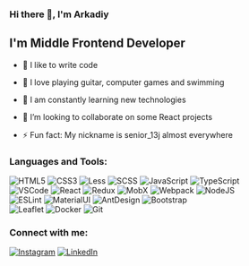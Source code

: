 ### Hi there 👋, I'm Arkadiy

## I'm Middle Frontend Developer

- 💪 I like to write code
- 🎉 I love playing guitar, computer games and swimming
- 🥅 I am constantly learning new technologies
- 👯 I’m looking to collaborate on some React projects

- ⚡ Fun fact: My nickname is senior_13j almost everywhere

### Languages and Tools:
![HTML5](https://img.shields.io/badge/-HTML5-090909?style=for-the-badge&logo=HTML5)
![CSS3](https://img.shields.io/badge/-CSS3-090909?style=for-the-badge&logo=CSS3)
![Less](https://img.shields.io/badge/-Less-090909?style=for-the-badge&logo=Less)
![SCSS](https://img.shields.io/badge/-SCSS-090909?style=for-the-badge&logo=SASS)
![JavaScript](https://img.shields.io/badge/-JavaScript-090909?style=for-the-badge&logo=JavaScript)
![TypeScript](https://img.shields.io/badge/-TypeScript-090909?style=for-the-badge&logo=TypeScript)  
![VSCode](https://img.shields.io/badge/-VSCode-090909?style=for-the-badge&logo=visualstudiocode)
![React](https://img.shields.io/badge/-React-090909?style=for-the-badge&logo=react)
![Redux](https://img.shields.io/badge/-Redux-090909?style=for-the-badge&logo=redux)
![MobX](https://img.shields.io/badge/-MobX-090909?style=for-the-badge&logo=MobX)
![Webpack](https://img.shields.io/badge/-Webpack-090909?style=for-the-badge&logo=Webpack)
![NodeJS](https://img.shields.io/badge/-Node.js-090909?style=for-the-badge&logo=Node.js)  
![ESLint](https://img.shields.io/badge/-ESLint-090909?style=for-the-badge&logo=ESLint)
![MaterialUI](https://img.shields.io/badge/-MaterialUI-090909?style=for-the-badge&logo=MaterialUI)
![AntDesign](https://img.shields.io/badge/-AntDesign-090909?style=for-the-badge&logo=AntDesign)
![Bootstrap](https://img.shields.io/badge/-Bootstrap-090909?style=for-the-badge&logo=Bootstrap)  
![Leaflet](https://img.shields.io/badge/-Leaflet-090909?style=for-the-badge&logo=Leaflet)
![Docker](https://img.shields.io/badge/-Docker-090909?style=for-the-badge&logo=Docker)
![Git](https://img.shields.io/badge/-Git-090909?style=for-the-badge&logo=Git)


### Connect with me:
[![Instagram](https://img.shields.io/badge/-instagram-090909?style=for-the-badge&logo=instagram)](https://www.instagram.com/senior_13j/)
[![LinkedIn](https://img.shields.io/badge/-linkedin-090909?style=for-the-badge&logo=linkedin)](https://www.linkedin.com/in/arkadiy-kotlyarov-781aaa19a/)
